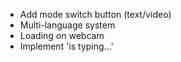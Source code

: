 - Add mode switch button (text/video)
- Multi-language system
- Loading on webcam
- Implement 'is typing...'
